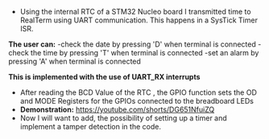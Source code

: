 - Using the internal RTC of a STM32 Nucleo board I transmitted time to RealTerm using UART communication. This happens in a SysTick Timer ISR.
 
**The user can:**
-check the date by pressing 'D' when terminal is connected 
-check the time by pressing 'T' when terminal is connected 
-set an alarm by pressing 'A' when terminal is connected

**This is implemented with the use of UART_RX interrupts**

- After reading the BCD Value of the RTC , the GPIO function sets the OD and MODE Registers for the GPIOs connected to the breadboard LEDs
- **Demonstration:** https://youtube.com/shorts/DG651NfuiZQ
- Now I will want to add, the possibility of setting up a timer and implement a tamper detection in the code.
